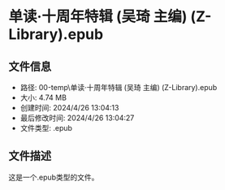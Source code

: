 ﻿# 单读·十周年特辑 (吴琦 主编) (Z-Library).epub

## 文件信息
- 路径: 00-temp\单读·十周年特辑 (吴琦 主编) (Z-Library).epub
- 大小: 4.74 MB
- 创建时间: 2024/4/26 13:04:13
- 最后修改时间: 2024/4/26 13:04:27
- 文件类型: .epub

## 文件描述
这是一个.epub类型的文件。

